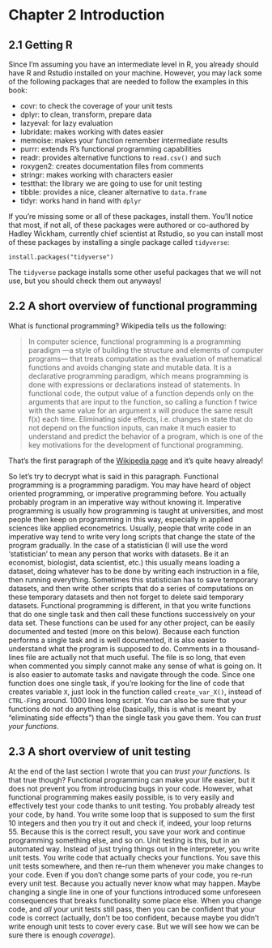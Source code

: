 # Chapter 2 Introduction

## 2.1 Getting R

Since I’m assuming you have an intermediate level in R, you already
should have R and Rstudio installed on your machine. However, you may
lack some of the following packages that are needed to follow the
examples in this book:

  - covr: to check the coverage of your unit tests
  - dplyr: to clean, transform, prepare data
  - lazyeval: for lazy evaluation
  - lubridate: makes working with dates easier
  - memoise: makes your function remember intermediate results
  - purrr: extends R’s functional programming capabilities
  - readr: provides alternative functions to `read.csv()` and such
  - roxygen2: creates documentation files from comments
  - stringr: makes working with characters easier
  - testthat: the library we are going to use for unit testing
  - tibble: provides a nice, cleaner alternative to `data.frame`
  - tidyr: works hand in hand with `dplyr`

If you’re missing some or all of these packages, install them. You’ll
notice that most, if not all, of these packages were authored or
co-authored by Hadley Wickham, currently chief scientist at Rstudio, so
you can install most of these packages by installing a single package
called `tidyverse`:

``` sourceCode r
install.packages("tidyverse")
```

The `tidyverse` package installs some other useful packages that we will
not use, but you should check them out anyways\!

## 2.2 A short overview of functional programming

What is functional programming? Wikipedia tells us the following:

> In computer science, functional programming is a programming paradigm
> —a style of building the structure and elements of computer
> programs— that treats computation as the evaluation of mathematical
> functions and avoids changing state and mutable data. It is a
> declarative programming paradigm, which means programming is done with
> expressions or declarations instead of statements. In functional code,
> the output value of a function depends only on the arguments that are
> input to the function, so calling a function f twice with the same
> value for an argument x will produce the same result f(x) each time.
> Eliminating side effects, i.e. changes in state that do not depend on
> the function inputs, can make it much easier to understand and predict
> the behavior of a program, which is one of the key motivations for the
> development of functional programming.

That’s the first paragraph of the [Wikipedia
page](https://en.wikipedia.org/wiki/Functional_programming) and it’s
quite heavy already\!

So let’s try to decrypt what is said in this paragraph. Functional
programming is a programming paradigm. You may have heard of object
oriented programming, or imperative programming before. You actually
probably program in an imperative way without knowing it. Imperative
programming is usually how programming is taught at universities, and
most people then keep on programming in this way, especially in applied
sciences like applied econometrics. Usually, people that write code in
an imperative way tend to write very long scripts that change the state
of the program gradually. In the case of a statistician (I will use the
word ‘statistician’ to mean any person that works with datasets. Be it
an economist, biologist, data scientist, etc.) this usually means
loading a dataset, doing whatever has to be done by writing each
instruction in a file, then running everything. Sometimes this
statistician has to save temporary datasets, and then write other
scripts that do a series of computations on these temporary datasets and
then not forget to delete said temporary datasets. Functional
programming is different, in that you write functions that do one single
task and then call these functions successively on your data set. These
functions can be used for any other project, can be easily documented
and tested (more on this below). Because each function performs a single
task and is well documented, it is also easier to understand what the
program is supposed to do. Comments in a thousand-lines file are
actually not that much useful. The file is so long, that even when
commented you simply cannot make any sense of what is going on. It is
also easier to automate tasks and navigate through the code. Since one
function does one single task, if you’re looking for the line of code
that creates variable `X`, just look in the function called
`create_var_X()`, instead of `CTRL-F`ing around. 1000 lines long script.
You can also be sure that your functions do not do anything else
(basically, this is what is meant by “eliminating side effects”) than
the single task you gave them. You can *trust your functions*.

## 2.3 A short overview of unit testing

At the end of the last section I wrote that you can *trust your
functions*. Is that true though? Functional programming can make your
life easier, but it does not prevent you from introducing bugs in your
code. However, what functional programming makes easily possible, is to
very easily and effectively test your code thanks to unit testing. You
probably already test your code, by hand. You write some loop that is
supposed to sum the first 10 integers and then you try it out and check
if, indeed, your loop returns 55. Because this is the correct result,
you save your work and continue programming something else, and so on.
Unit testing is this, but in an automated way. Instead of just trying
things out in the interpreter, you write unit tests. You write code that
actually checks your functions. You save this unit tests somewhere, and
then re-run them whenever you make changes to your code. Even if you
don’t change some parts of your code, you re-run every unit test.
Because you actually never know what may happen. Maybe changing a single
line in one of your functions introduced some unforeseen consequences
that breaks functionality some place else. When you change code, and
*all* your unit tests still pass, then you can be confident that your
code is correct (actually, don’t be too confident, because maybe you
didn’t write enough unit tests to cover every case. But we will see how
we can be sure there is enough *coverage*).
